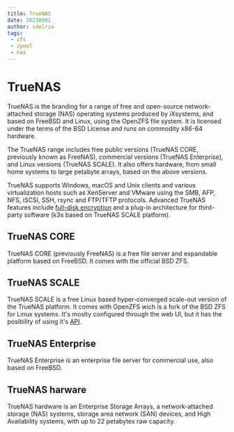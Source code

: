 ```yaml
---
title: TrueNAS
date: 20230901
author: sdelrio
tags:
 - zfs
 - zpool
 - nas
---
```


# TrueNAS

TrueNAS is the branding for a range of free and open-source network-attached storage (NAS) operating systems produced by iXsystems, and based on FreeBSD and Linux, using the OpenZFS file system. It is licensed under the terms of the BSD License and runs on commodity x86-64 hardware.

The TrueNAS range includes free public versions (TrueNAS CORE, previously known as FreeNAS), commercial versions (TrueNAS Enterprise), and Linux versions (TrueNAS SCALE). It also offers hardware, from small home systems to large petabyte arrays, based on the above versions.

TrueNAS supports Windows, macOS and Unix clients and various virtualization hosts such as XenServer and VMware using the SMB, AFP, NFS, iSCSI, SSH, rsync and FTP/TFTP protocols. Advanced TrueNAS features include [full-disk encryption](https://www.truenas.com/docs/core/coretutorials/storage/pools/storageencryption/) and a plug-in architecture for third-party software (k3s based on TrueNAS SCALE platform).

## TrueNAS CORE

TrueNAS CORE (previously FreeNAS) is a free file server and expandable platform based on FreeBSD. It comes with the official BSD ZFS.

## TrueNAS SCALE

TrueNAS SCALE is a free Linux based hyper-converged scale-out version of the TrueNAS platform. It comes with OpenZFS wich is a fork of the BSD ZFS for Linux systems. It's moslty configured through the web UI, but it has the posibility of using it's [API](https://www.truenas.com/docs/scale/api/).

## TrueNAS Enterprise

TrueNAS Enterprise is an enterprise file server for commercial use, also based on FreeBSD.

## TrueNAS harware

TrueNAS hardware is an Enterprise Storage Arrays, a network-attached storage (NAS) systems, storage area network (SAN) devices, and High Availability systems, with up to 22 petabytes raw capacity.

